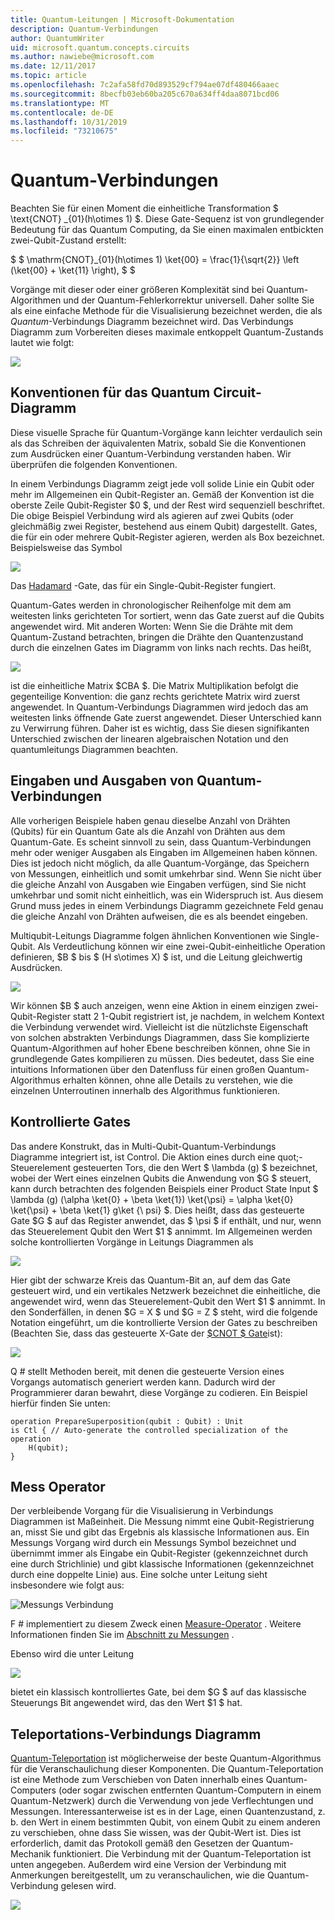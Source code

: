 ```yaml
---
title: Quantum-Leitungen | Microsoft-Dokumentation
description: Quantum-Verbindungen
author: QuantumWriter
uid: microsoft.quantum.concepts.circuits
ms.author: nawiebe@microsoft.com
ms.date: 12/11/2017
ms.topic: article
ms.openlocfilehash: 7c2afa58fd70d893529cf794ae07df480466aaec
ms.sourcegitcommit: 8becfb03eb60ba205c670a634ff4daa8071bcd06
ms.translationtype: MT
ms.contentlocale: de-DE
ms.lasthandoff: 10/31/2019
ms.locfileid: "73210675"
---
```

# <a name="quantum-circuits"></a>Quantum-Verbindungen
Beachten Sie für einen Moment die einheitliche Transformation $ \text{CNOT} _{01}(h\otimes 1) $.
Diese Gate-Sequenz ist von grundlegender Bedeutung für das Quantum Computing, da Sie einen maximalen entbickten zwei-Qubit-Zustand erstellt:

$ $ \mathrm{CNOT}_{01}(h\otimes 1) \ket{00} = \frac{1}{\sqrt{2}} \left (\ket{00} + \ket{11} \right), $ $

Vorgänge mit dieser oder einer größeren Komplexität sind bei Quantum-Algorithmen und der Quantum-Fehlerkorrektur universell. Daher sollte Sie als eine einfache Methode für die Visualisierung bezeichnet werden, die als *Quantum*-Verbindungs Diagramm bezeichnet wird.
Das Verbindungs Diagramm zum Vorbereiten dieses maximale entkoppelt Quantum-Zustands lautet wie folgt:

<!--- ![](.\media\1.svg) --->
<!-- Can't find a way to easily center this... probably an extension needed:  -->
![](~/media/Concepts1.png)

## <a name="quantum-circuit-diagram-conventions"></a>Konventionen für das Quantum Circuit-Diagramm
Diese visuelle Sprache für Quantum-Vorgänge kann leichter verdaulich sein als das Schreiben der äquivalenten Matrix, sobald Sie die Konventionen zum Ausdrücken einer Quantum-Verbindung verstanden haben.
Wir überprüfen die folgenden Konventionen.

In einem Verbindungs Diagramm zeigt jede voll solide Linie ein Qubit oder mehr im Allgemeinen ein Qubit-Register an.
Gemäß der Konvention ist die oberste Zeile Qubit-Register $0 $, und der Rest wird sequenziell beschriftet. Die obige Beispiel Verbindung wird als agieren auf zwei Qubits (oder gleichmäßig zwei Register, bestehend aus einem Qubit) dargestellt.
Gates, die für ein oder mehrere Qubit-Register agieren, werden als Box bezeichnet.
Beispielsweise das Symbol

<!--- ![](.\media\2.svg) --->
<!-- Can't find a way to easily center this... probably an extension needed:  -->
![](~/media/concepts_2.png)

Das [Hadamard](xref:microsoft.quantum.primitive.h) -Gate, das für ein Single-Qubit-Register fungiert.

Quantum-Gates werden in chronologischer Reihenfolge mit dem am weitesten links gerichteten Tor sortiert, wenn das Gate zuerst auf die Qubits angewendet wird.
Mit anderen Worten: Wenn Sie die Drähte mit dem Quantum-Zustand betrachten, bringen die Drähte den Quantenzustand durch die einzelnen Gates im Diagramm von links nach rechts.
Das heißt, 

<!--- ![](.\media\3.svg) --->
<!-- Can't find a way to easily center this... probably an extension needed:  -->
![](~/media/concepts_3.png)

ist die einheitliche Matrix $CBA $.
Die Matrix Multiplikation befolgt die gegenteilige Konvention: die ganz rechts gerichtete Matrix wird zuerst angewendet. In Quantum-Verbindungs Diagrammen wird jedoch das am weitesten links öffnende Gate zuerst angewendet.
Dieser Unterschied kann zu Verwirrung führen. Daher ist es wichtig, dass Sie diesen signifikanten Unterschied zwischen der linearen algebraischen Notation und den quantumleitungs Diagrammen beachten.

## <a name="inputs-and-outputs-of-quantum-circuits"></a>Eingaben und Ausgaben von Quantum-Verbindungen
Alle vorherigen Beispiele haben genau dieselbe Anzahl von Drähten (Qubits) für ein Quantum Gate als die Anzahl von Drähten aus dem Quantum-Gate.
Es scheint sinnvoll zu sein, dass Quantum-Verbindungen mehr oder weniger Ausgaben als Eingaben im Allgemeinen haben können.
Dies ist jedoch nicht möglich, da alle Quantum-Vorgänge, das Speichern von Messungen, einheitlich und somit umkehrbar sind.
Wenn Sie nicht über die gleiche Anzahl von Ausgaben wie Eingaben verfügen, sind Sie nicht umkehrbar und somit nicht einheitlich, was ein Widerspruch ist.
Aus diesem Grund muss jedes in einem Verbindungs Diagramm gezeichnete Feld genau die gleiche Anzahl von Drähten aufweisen, die es als beendet eingeben.

Multiqubit-Leitungs Diagramme folgen ähnlichen Konventionen wie Single-Qubit.
Als Verdeutlichung können wir eine zwei-Qubit-einheitliche Operation definieren, $B $ bis $ (H s\otimes X) $ ist, und die Leitung gleichwertig Ausdrücken.

<!--- ![](.\media\4.svg) --->
<!-- Can't find a way to easily center this... probably an extension needed:  -->
![](~/media/concepts_4.png)

Wir können $B $ auch anzeigen, wenn eine Aktion in einem einzigen zwei-Qubit-Register statt 2 1-Qubit registriert ist, je nachdem, in welchem Kontext die Verbindung verwendet wird. Vielleicht ist die nützlichste Eigenschaft von solchen abstrakten Verbindungs Diagrammen, dass Sie komplizierte Quantum-Algorithmen auf hoher Ebene beschreiben können, ohne Sie in grundlegende Gates kompilieren zu müssen.
Dies bedeutet, dass Sie eine intuitions Informationen über den Datenfluss für einen großen Quantum-Algorithmus erhalten können, ohne alle Details zu verstehen, wie die einzelnen Unterroutinen innerhalb des Algorithmus funktionieren.

## <a name="controlled-gates"></a>Kontrollierte Gates
Das andere Konstrukt, das in Multi-Qubit-Quantum-Verbindungs Diagramme integriert ist, ist Control.
Die Aktion eines durch eine quot;-Steuerelement gesteuerten Tors, die den Wert $ \lambda (g) $ bezeichnet, wobei der Wert eines einzelnen Qubits die Anwendung von $G $ steuert, kann durch betrachten des folgenden Beispiels einer Product State Input $ \lambda (g) (\alpha \ket{0} + \beta \ket{1}) \ket{\psi} = \alpha \ket{0} \ket{\psi} + \beta \ket{1} g\ket {\ psi} $.
Dies heißt, dass das gesteuerte Gate $G $ auf das Register anwendet, das $ \psi $ if enthält, und nur, wenn das Steuerelement Qubit den Wert $1 $ annimmt.
Im Allgemeinen werden solche kontrollierten Vorgänge in Leitungs Diagrammen als

<!--- ![](.\media\5.svg) --->
<!-- Can't find a way to easily center this... probably an extension needed:  -->
![](~/media/concepts_5.png)

Hier gibt der schwarze Kreis das Quantum-Bit an, auf dem das Gate gesteuert wird, und ein vertikales Netzwerk bezeichnet die einheitliche, die angewendet wird, wenn das Steuerelement-Qubit den Wert $1 $ annimmt.
In den Sonderfällen, in denen $G = X $ und $G = Z $ steht, wird die folgende Notation eingeführt, um die kontrollierte Version der Gates zu beschreiben (Beachten Sie, dass das gesteuerte X-Gate der [$CNOT $ Gate](xref:microsoft.quantum.primitive.cnot)ist):

<!--- ![](.\media\6.svg) --->
<!-- Can't find a way to easily center this... probably an extension needed:  -->
![](~/media/concepts_6.png)

Q # stellt Methoden bereit, mit denen die gesteuerte Version eines Vorgangs automatisch generiert werden kann. Dadurch wird der Programmierer daran bewahrt, diese Vorgänge zu codieren. Ein Beispiel hierfür finden Sie unten:

```qsharp
operation PrepareSuperposition(qubit : Qubit) : Unit
is Ctl { // Auto-generate the controlled specialization of the operation
    H(qubit);
}
```

## <a name="measurement-operator"></a>Mess Operator
Der verbleibende Vorgang für die Visualisierung in Verbindungs Diagrammen ist Maßeinheit.
Die Messung nimmt eine Qubit-Registrierung an, misst Sie und gibt das Ergebnis als klassische Informationen aus.
Ein Messungs Vorgang wird durch ein Messungs Symbol bezeichnet und übernimmt immer als Eingabe ein Qubit-Register (gekennzeichnet durch eine durch Strichlinie) und gibt klassische Informationen (gekennzeichnet durch eine doppelte Linie) aus.
Eine solche unter Leitung sieht insbesondere wie folgt aus:

<!--- ![](.\media\7.svg) ---->
<!-- Can't find a way to easily center this... probably an extension needed:  -->
![Messungs Verbindung](~/media/concepts_7.png)

F # implementiert zu diesem Zweck einen [Measure-Operator](xref:microsoft.quantum.primitive.measure) .
Weitere Informationen finden Sie im [Abschnitt zu Messungen](xref:microsoft.quantum.libraries.standard.prelude#measurements) .

Ebenso wird die unter Leitung

<!--- ![](.\media\8.svg) --->
<!-- Can't find a way to easily center this... probably an extension needed:  -->
![](~/media/concepts_8.png)

bietet ein klassisch kontrolliertes Gate, bei dem $G $ auf das klassische Steuerungs Bit angewendet wird, das den Wert $1 $ hat.

## <a name="teleportation-circuit-diagram"></a>Teleportations-Verbindungs Diagramm
[Quantum-Teleportation](xref:microsoft.quantum.techniques.puttingittogether) ist möglicherweise der beste Quantum-Algorithmus für die Veranschaulichung dieser Komponenten.
Die Quantum-Teleportation ist eine Methode zum Verschieben von Daten innerhalb eines Quantum-Computers (oder sogar zwischen entfernten Quantum-Computern in einem Quantum-Netzwerk) durch die Verwendung von jede Verflechtungen und Messungen.
Interessanterweise ist es in der Lage, einen Quantenzustand, z. b. den Wert in einem bestimmten Qubit, von einem Qubit zu einem anderen zu verschieben, ohne dass Sie wissen, was der Qubit-Wert ist.
Dies ist erforderlich, damit das Protokoll gemäß den Gesetzen der Quantum-Mechanik funktioniert.
Die Verbindung mit der Quantum-Teleportation ist unten angegeben. Außerdem wird eine Version der Verbindung mit Anmerkungen bereitgestellt, um zu veranschaulichen, wie die Quantum-Verbindung gelesen wird.

<!--- ![](.\media\tp2.svg){ width=50% } --->
![](~/media/concepts_tp2.png)
